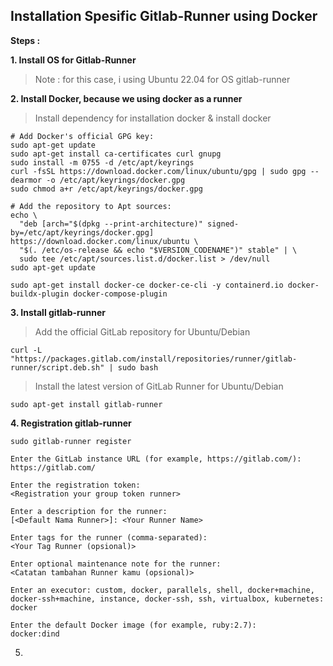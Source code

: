 ## Installation Spesific Gitlab-Runner using Docker

**Steps :**

**1. Install OS for Gitlab-Runner**

> Note : for this case, i using Ubuntu 22.04 for OS gitlab-runner


**2. Install Docker, because we using docker as a runner**
   
> Install dependency for installation docker & install docker
```
# Add Docker's official GPG key:
sudo apt-get update
sudo apt-get install ca-certificates curl gnupg
sudo install -m 0755 -d /etc/apt/keyrings
curl -fsSL https://download.docker.com/linux/ubuntu/gpg | sudo gpg --dearmor -o /etc/apt/keyrings/docker.gpg
sudo chmod a+r /etc/apt/keyrings/docker.gpg
```

```
# Add the repository to Apt sources:
echo \
  "deb [arch="$(dpkg --print-architecture)" signed-by=/etc/apt/keyrings/docker.gpg] https://download.docker.com/linux/ubuntu \
  "$(. /etc/os-release && echo "$VERSION_CODENAME")" stable" | \
  sudo tee /etc/apt/sources.list.d/docker.list > /dev/null
sudo apt-get update
```

```
sudo apt-get install docker-ce docker-ce-cli -y containerd.io docker-buildx-plugin docker-compose-plugin
```


**3. Install gitlab-runner**

> Add the official GitLab repository for Ubuntu/Debian
   
```
curl -L "https://packages.gitlab.com/install/repositories/runner/gitlab-runner/script.deb.sh" | sudo bash
```
> Install the latest version of GitLab Runner for Ubuntu/Debian
   
```
sudo apt-get install gitlab-runner
```


**4. Registration gitlab-runner**
   
``` 
sudo gitlab-runner register
```
```
Enter the GitLab instance URL (for example, https://gitlab.com/):
https://gitlab.com/

Enter the registration token:
<Registration your group token runner>

Enter a description for the runner:
[<Default Nama Runner>]: <Your Runner Name>

Enter tags for the runner (comma-separated):
<Your Tag Runner (opsional)>

Enter optional maintenance note for the runner:
<Catatan tambahan Runner kamu (opsional)>

Enter an executor: custom, docker, parallels, shell, docker+machine, docker-ssh+machine, instance, docker-ssh, ssh, virtualbox, kubernetes:
docker

Enter the default Docker image (for example, ruby:2.7):
docker:dind
```

5. 


